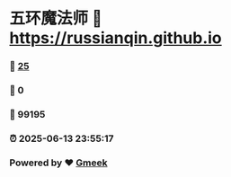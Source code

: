 # 五环魔法师 :link: https://russianqin.github.io 
### :page_facing_up: [25](https://russianqin.github.io/tag.html) 
### :speech_balloon: 0 
### :hibiscus: 99195 
### :alarm_clock: 2025-06-13 23:55:17 
### Powered by :heart: [Gmeek](https://github.com/Meekdai/Gmeek)

